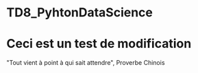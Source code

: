 # TD8_PyhtonDataScience
# Ceci est un test de modification

"Tout vient à point à qui sait attendre",
Proverbe Chinois
